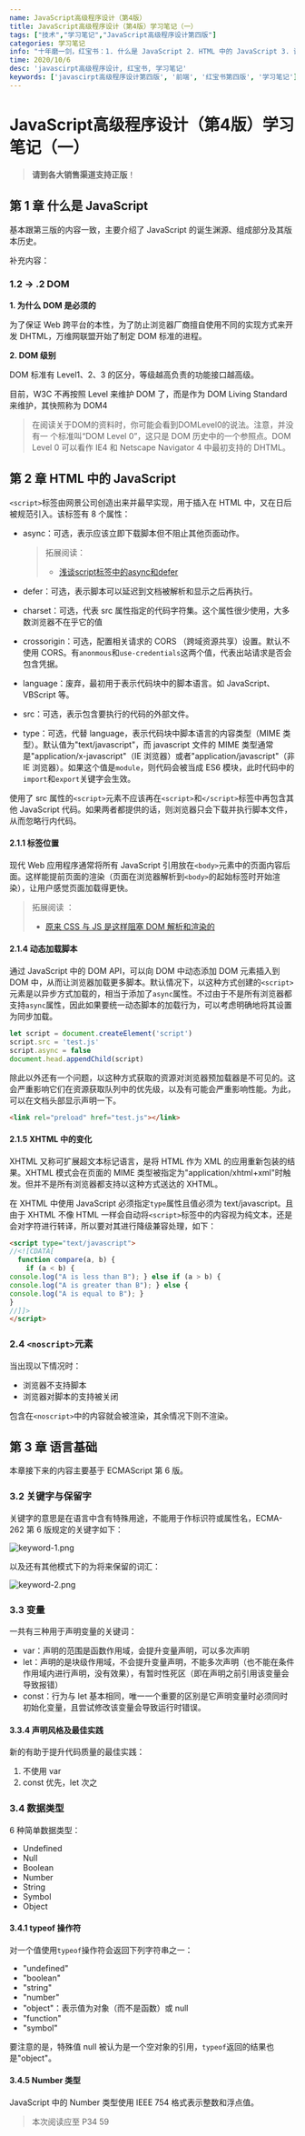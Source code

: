 ```yaml
---
name: JavaScript高级程序设计（第4版）
title: JavaScript高级程序设计（第4版）学习笔记（一）
tags: ["技术","学习笔记","JavaScript高级程序设计第四版"]
categories: 学习笔记
info: "十年磨一剑，红宝书：1. 什么是 JavaScript 2. HTML 中的 JavaScript 3. 语言基础"
time: 2020/10/6
desc: 'javascirpt高级程序设计, 红宝书, 学习笔记'
keywords: ['javascirpt高级程序设计第四版', '前端', '红宝书第四版', '学习笔记']
---
```


# JavaScript高级程序设计（第4版）学习笔记（一）

> **请到各大销售渠道支持正版**！

## 第 1 章 什么是 JavaScript

基本跟第三版的内容一致，主要介绍了 JavaScript 的诞生渊源、组成部分及其版本历史。

补充内容：

### 1.2 -> .2 DOM

**1. 为什么 DOM 是必须的**

为了保证 Web 跨平台的本性，为了防止浏览器厂商擅自使用不同的实现方式来开发 DHTML，万维网联盟开始了制定 DOM 标准的进程。

**2. DOM 级别**

DOM 标准有 Level1、2、3 的区分，等级越高负责的功能接口越高级。

目前，W3C 不再按照 Level 来维护 DOM 了，而是作为 DOM Living Standard 来维护，其快照称为 DOM4

> 在阅读关于DOM的资料时，你可能会看到DOMLevel0的说法。注意，并没有一 个标准叫“DOM Level 0”，这只是 DOM 历史中的一个参照点。DOM Level 0 可以看作 IE4 和 Netscape Navigator 4 中最初支持的 DHTML。

## 第 2 章 HTML 中的 JavaScript

`<script>`标签由网景公司创造出来并最早实现，用于插入在 HTML 中，又在日后被规范引入。该标签有 8 个属性：

- async：可选，表示应该立即下载脚本但不阻止其他页面动作。

  > 拓展阅读：
  >
  > - [浅谈script标签中的async和defer](https://www.cnblogs.com/jiasm/p/7683930.html)

- defer：可选，表示脚本可以延迟到文档被解析和显示之后再执行。

- charset：可选，代表 src 属性指定的代码字符集。这个属性很少使用，大多数浏览器不在乎它的值

- crossorigin：可选，配置相关请求的 CORS （跨域资源共享）设置。默认不使用 CORS。有`anonmous`和`use-credentials`这两个值，代表出站请求是否会包含凭据。

- language：废弃，最初用于表示代码块中的脚本语言。如 JavaScript、VBScript 等。

- src：可选，表示包含要执行的代码的外部文件。

- type：可选，代替 language，表示代码块中脚本语言的内容类型（MIME 类型）。默认值为"text/javascript"，而 javascript 文件的 MIME 类型通常是"application/x-javascript"（IE 浏览器）或者"application/javascript"（非 IE 浏览器）。如果这个值是`module`，则代码会被当成 ES6 模块，此时代码中的`import`和`export`关键字会生效。

使用了 src 属性的`<script>`元素不应该再在`<script>`和`</script>`标签中再包含其他 JavaScript 代码。如果两者都提供的话，则浏览器只会下载并执行脚本文件，从而忽略行内代码。

#### 2.1.1 标签位置

现代 Web 应用程序通常将所有 JavaScript 引用放在`<body>`元素中的页面内容后面。这样能提前页面的渲染（页面在浏览器解析到`<body>`的起始标签时开始渲染），让用户感觉页面加载得更快。

> 拓展阅读 ：
>
> - [原来 CSS 与 JS 是这样阻塞 DOM 解析和渲染的](https://juejin.im/post/6844903497599549453)

#### 2.1.4 动态加载脚本

通过 JavaScript 中的 DOM API，可以向 DOM 中动态添加 DOM 元素插入到 DOM 中，从而让浏览器加载更多脚本。默认情况下，以这种方式创建的`<script>`元素是以异步方式加载的，相当于添加了`async`属性。不过由于不是所有浏览器都支持`async`属性，因此如果要统一动态脚本的加载行为，可以考虑明确地将其设置为同步加载。

```javascript
let script = document.createElement('script')
script.src = 'test.js'
script.async = false
document.head.appendChild(script)
```

除此以外还有一个问题，以这种方式获取的资源对浏览器预加载器是不可见的。这会严重影响它们在资源获取队列中的优先级，以及有可能会严重影响性能。为此，可以在文档头部显示声明一下。

```html
<link rel="preload" href="test.js"></link>
```

#### 2.1.5 XHTML 中的变化

XHTML 又称可扩展超文本标记语言，是将 HTML 作为 XML 的应用重新包装的结果。XHTML 模式会在页面的 MIME 类型被指定为"application/xhtml+xml"时触发。但并不是所有浏览器都支持以这种方式送达的 XHTML。

在 XHTML 中使用 JavaScript 必须指定`type`属性且值必须为 text/javascript。且由于 XHTML 不像 HTML 一样会自动将`<script>`标签中的内容视为纯文本，还是会对字符进行转译，所以要对其进行降级兼容处理，如下：

```html
<script type="text/javascript">
//<![CDATA[
  function compare(a, b) {
    if (a < b) {
console.log("A is less than B"); } else if (a > b) {
console.log("A is greater than B"); } else {
console.log("A is equal to B"); }
}
//]]>
</script>
```

### 2.4 `<noscript>`元素

当出现以下情况时：

- 浏览器不支持脚本
- 浏览器对脚本的支持被关闭

包含在`<noscript>`中的内容就会被渲染，其余情况下则不渲染。

## 第 3 章 语言基础

本章接下来的内容主要基于 ECMAScript 第 6 版。

### 3.2 关键字与保留字

关键字的意思是在语言中含有特殊用途，不能用于作标识符或属性名，ECMA-262 第 6 版规定的关键字如下：

![keyword-1.png](./images/keyword-1.png)

以及还有其他模式下的为将来保留的词汇：

![keyword-2.png](./images/keyword-2.png)

### 3.3 变量

一共有三种用于声明变量的关键词：

- var：声明的范围是函数作用域，会提升变量声明，可以多次声明
- let：声明的是块级作用域，不会提升变量声明，不能多次声明（也不能在条件作用域内进行声明，没有效果），有暂时性死区（即在声明之前引用该变量会导致报错）
- const：行为与 let 基本相同，唯一一个重要的区别是它声明变量时必须同时初始化变量，且尝试修改该变量会导致运行时错误。

#### 3.3.4 声明风格及最佳实践

新的有助于提升代码质量的最佳实践：

1. 不使用 var
2. const 优先，let 次之

### 3.4 数据类型

6 种简单数据类型：

- Undefined
- Null
- Boolean
- Number
- String
- Symbol
- Object

#### 3.4.1 typeof 操作符

对一个值使用`typeof`操作符会返回下列字符串之一：

- "undefined"
- "boolean"
- "string"
- "number"
- "object"：表示值为对象（而不是函数）或 null
- "function"
- "symbol"

要注意的是，特殊值 null 被认为是一个空对象的引用，`typeof`返回的结果也是"object"。

#### 3.4.5 Number 类型

JavaScript 中的 Number 类型使用 IEEE 754 格式表示整数和浮点值。





> 本次阅读应至 P34 59